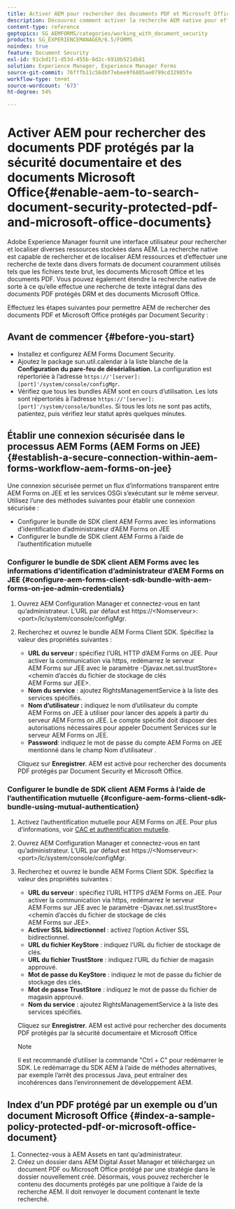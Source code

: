 ```yaml
---
title: Activer AEM pour rechercher des documents PDF et Microsoft Office protégés par la sécurité des documents
description: Découvrez comment activer la recherche AEM native pour effectuer une recherche de texte intégral sur des documents de PDF protégés DRM.
content-type: reference
geptopics: SG_AEMFORMS/categories/working_with_document_security
products: SG_EXPERIENCEMANAGER/6.5/FORMS
noindex: true
feature: Document Security
exl-id: 91cbd1f1-d53d-455b-8d2c-6918b521db81
solution: Experience Manager, Experience Manager Forms
source-git-commit: 76fffb11c56dbf7ebee9f6805ae0799cd32985fe
workflow-type: tm+mt
source-wordcount: '673'
ht-degree: 54%

---
```


# Activer AEM pour rechercher des documents PDF protégés par la sécurité documentaire et des documents Microsoft Office{#enable-aem-to-search-document-security-protected-pdf-and-microsoft-office-documents}

Adobe Experience Manager fournit une interface utilisateur pour rechercher et localiser diverses ressources stockées dans AEM. La recherche native est capable de rechercher et de localiser AEM ressources et d’effectuer une recherche de texte dans divers formats de document couramment utilisés tels que les fichiers texte brut, les documents Microsoft Office et les documents PDF. Vous pouvez également étendre la recherche native de sorte à ce qu’elle effectue une recherche de texte intégral dans des documents PDF protégés DRM et des documents Microsoft Office.

Effectuez les étapes suivantes pour permettre AEM de rechercher des documents PDF et Microsoft Office protégés par Document Security :

## Avant de commencer {#before-you-start}

* Installez et configurez AEM Forms Document Security.
* Ajoutez le package sun.util.calendar à la liste blanche de la **Configuration du pare-feu de désérialisation.** La configuration est répertoriée à l’adresse `https://'[server]:[port]'/system/console/configMgr`.
* Vérifiez que tous les bundles AEM sont en cours d’utilisation. Les lots sont répertoriés à l’adresse `https://'[server]:[port]'/system/console/bundles`. Si tous les lots ne sont pas actifs, patientez, puis vérifiez leur statut après quelques minutes.

## Établir une connexion sécurisée dans le processus AEM Forms (AEM Forms on JEE) {#establish-a-secure-connection-within-aem-forms-workflow-aem-forms-on-jee}

Une connexion sécurisée permet un flux d’informations transparent entre AEM Forms on JEE et les services OSGi s’exécutant sur le même serveur. Utilisez l’une des méthodes suivantes pour établir une connexion sécurisée :

* Configurer le bundle de SDK client AEM Forms avec les informations d’identification d’administrateur d’AEM Forms on JEE
* Configurer le bundle de SDK client AEM Forms à l’aide de l’authentification mutuelle

### Configurer le bundle de SDK client AEM Forms avec les informations d’identification d’administrateur d’AEM Forms on JEE {#configure-aem-forms-client-sdk-bundle-with-aem-forms-on-jee-admin-credentials}

1. Ouvrez AEM Configuration Manager et connectez-vous en tant qu’administrateur. L’URL par défaut est https://&lt;Nomserveur>:&lt;port>/lc/system/console/configMgr.
1. Recherchez et ouvrez le bundle AEM Forms Client SDK. Spécifiez la valeur des propriétés suivantes :

   * **URL du serveur :** spécifiez l’URL HTTP d’AEM Forms on JEE. Pour activer la communication via https, redémarrez le serveur AEM Forms sur JEE avec le paramètre -Djavax.net.ssl.trustStore=&lt;chemin dʼaccès du fichier de stockage de clés AEM Forms sur JEE>.
   * **Nom du service** : ajoutez RightsManagementService à la liste des services spécifiés.
   * **Nom d’utilisateur :** indiquez le nom d’utilisateur du compte AEM Forms on JEE à utiliser pour lancer des appels à partir du serveur AEM Forms on JEE. Le compte spécifié doit disposer des autorisations nécessaires pour appeler Document Services sur le serveur AEM Forms on JEE.
   * **Password**: indiquez le mot de passe du compte AEM Forms on JEE mentionné dans le champ Nom d’utilisateur .

   Cliquez sur **Enregistrer**. AEM est activé pour rechercher des documents PDF protégés par Document Security et Microsoft Office.

### Configurer le bundle de SDK client AEM Forms à l’aide de l’authentification mutuelle {#configure-aem-forms-client-sdk-bundle-using-mutual-authentication}

1. Activez l’authentification mutuelle pour AEM Forms on JEE. Pour plus d’informations, voir [CAC et authentification mutuelle](https://helpx.adobe.com/fr/livecycle/kb/cac-mutual-authentication.html).
1. Ouvrez AEM Configuration Manager et connectez-vous en tant qu’administrateur. L’URL par défaut est https://&lt;Nomserveur>:&lt;port>/lc/system/console/configMgr.
1. Recherchez et ouvrez le bundle AEM Forms Client SDK. Spécifiez la valeur des propriétés suivantes :

   * **URL du serveur** : spécifiez l’URL HTTPS d’AEM Forms on JEE. Pour activer la communication via https, redémarrez le serveur AEM Forms sur JEE avec le paramètre -Djavax.net.ssl.trustStore=&lt;chemin dʼaccès du fichier de stockage de clés AEM Forms sur JEE>.
   * **Activer SSL bidirectionnel** : activez l’option Activer SSL bidirectionnel.
   * **URL du fichier KeyStore** : indiquez l’URL du fichier de stockage de clés.
   * **URL du fichier TrustStore** : indiquez l’URL du fichier de magasin approuvé.
   * **Mot de passe du KeyStore** : indiquez le mot de passe du fichier de stockage des clés.
   * **Mot de passe TrustStore** : indiquez le mot de passe du fichier de magasin approuvé.
   * **Nom du service** : ajoutez RightsManagementService à la liste des services spécifiés.

   Cliquez sur **Enregistrer**. AEM est activé pour rechercher des documents PDF protégés par la sécurité documentaire et Microsoft Office

   >[!NOTE]
   >
   > Il est recommandé d’utiliser la commande &quot;Ctrl + C&quot; pour redémarrer le SDK. Le redémarrage du SDK AEM à l’aide de méthodes alternatives, par exemple l’arrêt des processus Java, peut entraîner des incohérences dans l’environnement de développement AEM.

## Index d’un PDF protégé par un exemple ou d’un document Microsoft Office {#index-a-sample-policy-protected-pdf-or-microsoft-office-document}

1. Connectez-vous à AEM Assets en tant qu’administrateur.
1. Créez un dossier dans AEM Digital Asset Manager et téléchargez un document PDF ou Microsoft Office protégé par une stratégie dans le dossier nouvellement créé. Désormais, vous pouvez rechercher le contenu des documents protégés par une politique à l’aide de la recherche AEM. Il doit renvoyer le document contenant le texte recherché.
